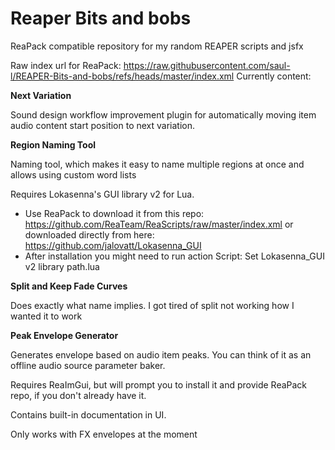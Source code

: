 # Reaper Bits and bobs

ReaPack compatible repository for my random REAPER scripts and jsfx

Raw index url for ReaPack: https://raw.githubusercontent.com/saul-l/REAPER-Bits-and-bobs/refs/heads/master/index.xml
Currently content:

**Next Variation**

Sound design workflow improvement plugin for automatically moving item audio content start position to next variation.

**Region Naming Tool**

Naming tool, which makes it easy to name multiple regions at once and allows using custom word lists

Requires Lokasenna's GUI library v2 for Lua.  
- Use ReaPack to download it from this repo: https://github.com/ReaTeam/ReaScripts/raw/master/index.xml or downloaded directly from here: https://github.com/jalovatt/Lokasenna_GUI  
- After installation you might need to run action Script: Set Lokasenna_GUI v2 library path.lua
  
**Split and Keep Fade Curves**

Does exactly what name implies. I got tired of split not working how I wanted it to work

**Peak Envelope Generator**

Generates envelope based on audio item peaks.
You can think of it as an offline audio source parameter baker.

Requires ReaImGui, but will prompt you to install it and provide ReaPack repo,
if you don't already have it.

Contains built-in documentation in UI.

Only works with FX envelopes at the moment
